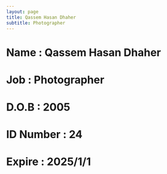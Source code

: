 ```yaml
---
layout: page
title: Qassem Hasan Dhaher
subtitle: Photographer
---
```

# Name : Qassem Hasan Dhaher 
# Job : Photographer
# D.O.B : 2005
# ID Number : 24
# Expire : 2025/1/1
